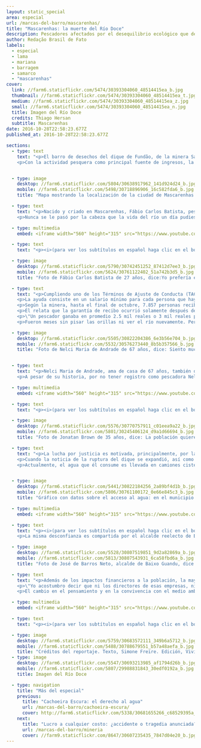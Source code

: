 ```yaml
---
layout: static_special
area: especial
url: /marcas-del-barro/mascarenhas/
title: "Mascarenhas: la muerte del Río Doce"
description: Pescadores afectados por el desequilibrio ecológico que devastó el río y sus afluentes continúan sin su principal fuente de ingresos
author: Redação Brasil de Fato
labels:
  - especial
  - lama
  - mariana
  - barragem
  - samarco
  - "mascarenhas"
cover:
  link: //farm6.staticflickr.com/5474/30393304060_48514415ea_b.jpg
  thumbnail: //farm6.staticflickr.com/5474/30393304060_48514415ea_t.jpg
  medium: //farm6.staticflickr.com/5474/30393304060_48514415ea_z.jpg
  small: //farm6.staticflickr.com/5474/30393304060_48514415ea_n.jpg
  title: Imagen del Río Doce
  credits: Thiago Hersan
  subtitle: Mascarenhas
date: 2016-10-28T22:58:23.677Z
published_at: 2016-10-28T22:58:23.677Z

sections:
  - type: text
    text: "<p>El barro de desechos del dique de Fundão, de la minera Samarco (perteneciente a la Vale S.A y la BHP Billiton), llegó al estado de Espíritu Santo el día 16 de noviembre. La comunidad de Mascarenhas, en el municipio de Baixo Guandu, fue una de las primeras afectadas en el estado.</p>
    <p>Con la actividad pesquera como principal fuente de ingresos, la tragedia socioambiental cambió radicalmente la región. Hoy, lo que se ve son redes de pesca amontonadas, trabajadores y trabajadoras en busca de alternativas para sobrevivir. Y la constatación, que atraviesa distintos relatos, de que \"el Río Doce murió\". </p>"


  - type: image
    desktop: //farm6.staticflickr.com/5804/30638917962_141d924d24_b.jpg
    mobile: //farm6.staticflickr.com/5498/30718896906_16c582fda6_b.jpg
    title: "Mapa mostrando la localización de la ciudad de Mascarenhas en el estado Espírito Santo en relación al dique Fundão en Minas Gerais"

  - type: text
    text: "<p>Nacido y criado en Mascarenhas, Fábio Carlos Batista, pescador de 37 años, siempre tuvo en su rutina aventuras por el Río Doce. Pesca desde los doce años, gracias a que su padre le transmitió la pasión por ese oficio. Antes de la tragedia, buscaba transmitir lo mismo a su hija, llevándola a la orilla del río siempre que podía.</p>
    <p>Nunca se le pasó por la cabeza que la vida del río un día pudiese acabar. Tuvo que ir hasta las márgenes y ver el barro corriendo para creer en lo que, hasta entonces, eran noticias y rumores. La diferencia en el color del agua y la velocidad de la avalancha de barro confirmaron las sospechas: todo se podía perder.</p>"

  - type: multimedia
    embed: <iframe width="560" height="315" src="https://www.youtube.com/embed/W7tWVzFeQ5M" frameborder="0" allowfullscreen></iframe>

  - type: text
    text: "<p><i>(para ver los subtítulos en español haga clic en el botón abajo al lado de configuraciones)</i></p>"

  - type: image
    desktop: //farm6.staticflickr.com/5790/30742451252_87412d7ee3_b.jpg
    mobile: //farm6.staticflickr.com/5624/30761122402_51a742b3d5_b.jpg
    title: "Foto de Fábio Carlos Batista de 27 años, dice:Yo prefería el río corriendo normal, sin ningún daño, que estar recibiendo esa plata de la Samarco"

  - type: text
    text: "<p>Cumpliendo uno de los Términos de Ajuste de Conducta (TAC) acordados con los Ministerios Públicos de Trabajo de los estados de Minas Gerais y Espíritu Santo, Samarco distribuyó tarjetas de auxilio financiero a las familias que tuvieron sus ingresos afectados por la ruptura del dique.</p>
    <p>La ayuda consiste en un salario mínimo para cada persona que haya perdido su renta en la familia, además del 20% de este valor para cada integrante dependiente. También reciben la cantidad equivalente a una canasta básica.</p>
    <p>Según la minera, hasta el final de octubre, 7.857 personas recibieron el auxilio. Fabio estaba entre estas  personas.</p>
    <p>Él relata que la garantía de recibo ocurrió solamente después de mucha presión, cuando la empresa visitó la comunidad de Mascarenhas, hizo el registro de algunas familias y distribuyó la tarjeta. A pesar de esto, su familia todavía atraviesa dificultades económicas, y el trabajo de ayudante de picapedrero fue la alternativa que encontró para complementar sus ingresos.</p>
    <p>\"Un pescador ganaba en promedio 2.5 mil reales o 3 mil reales por mes, y hoy la tarjeta va desde 1.3 mil a 1.5 mil reales. Y una compra en el supermercado no se hace por menos de 800 reales. Entonces, nosotros sufrimos mucho con eso. La Samarco habla de indemnización, más hasta hoy, no hemos constatado nada. Por ahora, solamente la tarjeta está activa, y mismo así, mucha gente se vio perjudicada con la tarjeta. Gente que vivía de la pesca aquí, que no obtuvo la tarjeta. Nosotros ni siquiera entendemos cómo fue hecho ese análisis\", dice.</p>
    <p>Fueron meses sin pisar las orillas ni ver el río nuevamente. Pero Fábio aceptó la invitación de Brasil de Fato para visitar el lugar al que le dedicó tantos momentos en su vida. Su mirada fue de esperanza, la mirada de quien cree que un día el río se pueda recuperar. De las marcas que el barro dejó, resume: \"la destrucción genera una indignación muy grande, porque esta es una tragedia que pudo ser evitada\". (Ver capítulo 2)</p>"

  - type: image
    desktop: //farm6.staticflickr.com/5505/30822204386_6e3b56e704_b.jpg
    mobile: //farm6.staticflickr.com/5532/30576273440_8b5b357566_b.jpg
    title: "Foto de Nelci Maria de Andrade de 67 años, dice: Siento mucho la falta del Río Doce. No lo vamos a ver nunca más, salvo que ocurra un milagro"


  - type: text
    text: "<p>Nelci Maria de Andrade, ama de casa de 67 años, también dependía del río. Trabajando en el campo desde niña, guarda recuerdos de la pesca, con la que sustentó a su familia durante años. Viviendo sola y recibiendo un salario mínimo de jubilación, ahora, los costos de vida aumentaron. Ya no es posible pescar para comer, ni aprovechar el agua del río para tomar.</p>
    <p>A pesar de su historia, por no tener registro como pescadora Nelci no recibe la tarjeta de auxilio de la Samarco. \"Hoy nosotros no tenemos más dónde conseguir pescado, dónde tomar agua, no tenemos a dónde ir a descansar, a darnos un baño. No tenemos más nada, todo acabó\", se lamenta.</p>"

  - type: multimedia
    embed: <iframe width="560" height="315" src="https://www.youtube.com/embed/7rlv5I7_VwY" frameborder="0" allowfullscreen></iframe>

  - type: text
    text: "<p><i>(para ver los subtítulos en español haga clic en el botón abajo al lado de configuraciones)</i></p>"

  - type: image
    desktop: //farm6.staticflickr.com/5576/30770757911_c01eea9a22_b.jpg
    mobile: //farm6.staticflickr.com/5801/30245406124_d9a1d66694_b.jpg
    title: "Foto de Jonatan Brown de 35 años, dice: La población quiere justicia"

  - type: text
    text: "<p>La lucha por justicia es motivada, principalmente, por la voluntad de recuperar la vida que se tenía antes del barro. \"Hace un año el agua estaba bien limpia, cristalina. Hoy, todo es diferente\", dice Jonatan Brown, pescador de 34 años.</p>
    <p>Cuando la noticia de la ruptura del dique se expandió, así como muchos otros pescadores de la región, Jonatan pasó horas en el río para intentar pescar todo lo posible antes de que el barro llegase a devastarlo. \"Es muy triste saber que no vas a poder pescar ni bañarte más en el río, ni siquiera consumir de él, porque no está apto para consumo\", dice.</p>
    <p>Actualmente, el agua que él consume es llevada en camiones cisterna a la comunidad. Nadie de la familia confía en el agua que llega por las cañerías. \"Hace un tiempo, mi esposa hirvió el agua, y el borde de la olla quedó como manchado de óxido\", cuenta.</p>"


  - type: image
    desktop: //farm6.staticflickr.com/5441/30822184256_2a89bf4d1b_b.jpg
    mobile: //farm6.staticflickr.com/5806/30761100172_0e66e845c3_b.jpg
    title: "Gráfico con datos sobre el acceso al agua: en el municipio de Baixo Guandu: el 80,9% de la población es abastecida de agua y el 17,4% usa agua de pozo. En Colatina, el 87,6% de la población es abastecida de agua y el 11,2% usa agua de pozo. En Linhares, el 84,4% de la población es abastecida de agua y el 13,6% usa agua de pozo. Fuente: IJSN, 2010.  "

  - type: multimedia
    embed: <iframe width="560" height="315" src="https://www.youtube.com/embed/Fnc-za_A6ao" frameborder="0" allowfullscreen></iframe>

  - type: text
    text: "<p><i>(para ver los subtítulos en español haga clic en el botón abajo al lado de configuraciones)</i></p><p>Jonatan y su familia también reciben la tarjeta de auxilio de Samarco. Para ellos, conseguirlo fue posible gracias a las protestas con las que presionaron a la empresa, como el bloqueo de las vías del tren en la región. Sin embargo, dice que el futuro es incierto, ya que no se sabe hasta cuándo la tarjeta estará disponible, ni si algún día el río se va a recuperar y volverá a ser posible pescar en él.</p>
    <p>La misma desconfianza es compartida por el alcalde reelecto de Baixo Guandu, José de Barros Neto (PCdoB). \"Aquí en Guandu, ellos (Samarco) distribuyeron algunas tarjetas, que de alguna forma ayudaron a la economía a sobrevivir frente a esta crisis que vivimos. Eso no se puede negar. Es casi un millón de reales distribuido entre nuestra población,  entre pescadores y no pescadores afectados directa e indirectamente por la tragedia. Pero nosotros también sabemos que esas tarjetas se van a vencer, y también que no representan la realidad de las familias. Algunas recibían más de 3 mil o 4 mil reales al mes, y ahora están recibiendo mil y algo, que actúa únicamente como paliativo\", argumenta.</p>"

  - type: image
    desktop: //farm6.staticflickr.com/5528/30807519851_9d2a82869a_b.jpg
    mobile: //farm6.staticflickr.com/5813/30807543931_6ca58fbd6a_b.jpg
    title: "Foto de José de Barros Neto, alcalde de Baixo Guandu, dice: Lo que nos importa, y es lo que siempre estamos reclamando, es que este caso no entre entre los casos de Brasil y el mundo que cayeron en la impunidad·"  

  - type: text
    text: "<p>Además de los impactos financieros a la población, la mayor tragedia socioambiental del país dejó en el municipio la convicción de que el mundo es dominado por el capital y por los intereses de una minoría, en detrimento de los intereses de la mayoría de las personas, de la protección del medio ambiente y los animales, apunta José de Barros Neto.</p>
    <p>\"Yo acostumbro decir que ni los directores de esas empresas, ni los funcionarios que los defienden con uñas y dientes para mantener sus puestos de trabajo y el funcionamiento de los negocios, saben que ellos no tienen importancia. Que son solamente piezas que actúan en un determinado momento. Para el capital, ellos no son importantes.  El director de la Samarco en el momento del crimen ambiental ya no es el mismo, ya lo cambiaron. Ellos son piezas que se van remplazando\", critica.</p>
    <p>El cambio en el pensamiento y en la convivencia con el medio ambiente también es algo que cambió en la comunidad afectada. \"La tragedia reforzó nuestra convicción de que tenemos que mudar muchas cosas en este mundo si queremos vivir un poco más de tiempo en este planeta\", opina el alcalde de Baixo Guandu.</p>"  

  - type: multimedia
    embed: <iframe width="560" height="315" src="https://www.youtube.com/embed/7cPx00ESy3k" frameborder="0" allowfullscreen></iframe>  

  - type: text
    text: "<p><i>(para ver los subtítulos en español haga clic en el botón abajo al lado de configuraciones)</i></p>"

  - type: image
    desktop: //farm6.staticflickr.com/5759/30683572111_349b6a5712_b.jpg
    mobile: //farm6.staticflickr.com/5488/30788679551_b57a48aefa_b.jpg
    title: "Créditos del reportaje. Texto, Simone Freire. Edición, Vivian Fernandes. Video y foto, José Eduardo Bernardes y Guilherme Weimann. Arte, Wilcker Morais."
  - type: image
    desktop: //farm6.staticflickr.com/5547/30693213985_af1794d26b_b.jpg
    mobile: //farm6.staticflickr.com/5807/29988831843_30edf0192a_b.jpg
    title: Imagen del Río Doce

  - type: navigation
    title: "Más del especial"
    previous:
      title: "Cachoeira Escura: el derecho al agua"
      url: /marcas-del-barro/cachoeira-escura/
      cover: http://farm6.staticflickr.com/5338/30681655266_c68529395a_z.jpg
    next:
      title: "Lucro a cualquier costo: ¿accidente o tragedia anunciada?"
      url: /marcas-del-barro/mineria
      cover: //farm9.staticflickr.com/8647/30607235435_7847d04e20_b.jpg
---
```

